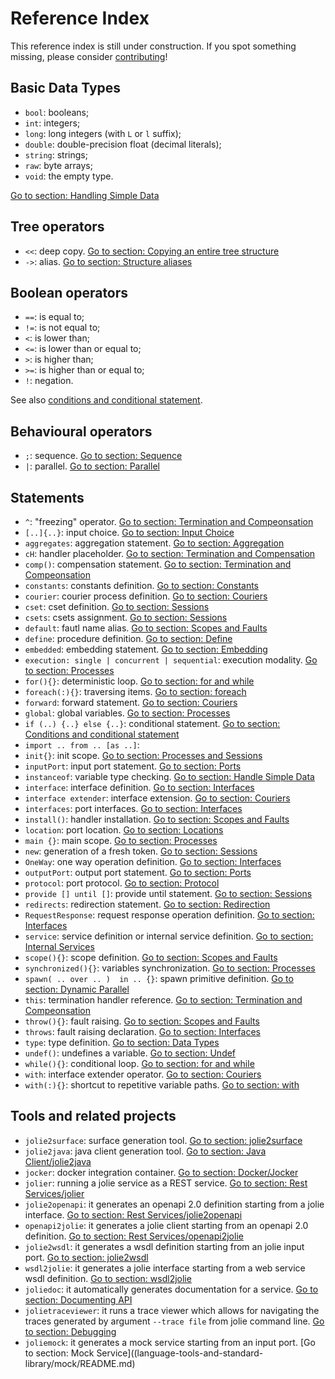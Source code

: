 # Reference Index

This reference index is still under construction. If you spot something missing, please consider [contributing](https://github.com/jolie/docs/blob/master/reference_index.md)!

## Basic Data Types

* `bool`: booleans;
* `int`: integers;
* `long`: long integers \(with `L` or `l` suffix\);
* `double`: double-precision float \(decimal literals\);
* `string`: strings;
* `raw`: byte arrays;
* `void`: the empty type.

[Go to section: Handling Simple Data](language-tools-and-standard-library/basics/handling_simple_data.md)

## Tree operators

* `<<`: deep copy. [Go to section: Copying an entire tree structure](language-tools-and-standard-library/basics/data_structures.md#less-than-less-than-copying-an-entire-tree-structure)
* `->`: alias. [Go to section: Structure aliases](language-tools-and-standard-library/basics/data_structures.md#greater-than-structures-aliases)

## Boolean operators

* `==`: is equal to;
* `!=`: is not equal to;
* `<`: is lower than;
* `<=`: is lower than or equal to;
* `>`: is higher than;
* `>=`: is higher than or equal to;
* `!`: negation.

See also [conditions and conditional statement](language-tools-and-standard-library/basics/composing_statements.md#conditions-and-conditional-statement).

## Behavioural operators

* `;`: sequence. [Go to section: Sequence](language-tools-and-standard-library/basics/composing_statements.md#sequence)
* `|`: parallel. [Go to section: Parallel](language-tools-and-standard-library/basics/composing_statements.md#parallel)

## Statements

* `^`: "freezing" operator. [Go to section: Termination and Compeonsation](language-tools-and-standard-library/basics/fault-handling/termination_and_compensation/README.md#installation-time-variable-evaluation)
* `[..]{..}`: input choice. [Go to section: Input Choice](language-tools-and-standard-library/basics/composing_statements.md#input-choice)
* `aggregates`: aggregation statement. [Go to section: Aggregation](language-tools-and-standard-library/architectural-composition/aggregation.md)
* `cH`: handler placeholder. [Go to section: Termination and Compensation](language-tools-and-standard-library/basics/fault-handling/termination_and_compensation.md)
* `comp()`: compensation statement. [Go to section: Termination and Compeonsation](language-tools-and-standard-library/basics/fault-handling/termination_and_compensation.md)
* `constants`: constants definition. [Go to section: Constants](language-tools-and-standard-library/basics/constants.md)
* `courier`: courier process definition. [Go to section: Couriers](language-tools-and-standard-library/architectural-composition/couriers.md)
* `cset`: cset definition. [Go to section: Sessions](language-tools-and-standard-library/basics/sessions.md)
* `csets`: csets assignment. [Go to section: Sessions](language-tools-and-standard-library/basics/sessions.md)
* `default`: fautl name alias. [Go to section: Scopes and Faults](language-tools-and-standard-library/basics/fault-handling/basics.md#accessing-a-fault-caught-in-a-scope-the-alias-default)
* `define`: procedure definition. [Go to section: Define](language-tools-and-standard-library/basics/define.md)
* `embedded`: embedding statement. [Go to section: Embedding](language-tools-and-standard-library/architectural-composition/embedding.md)
* `execution: single | concurrent | sequential`: execution modality. [Go to section: Processes](language-tools-and-standard-library/basics/processes.md)
* `for(){}`: deterministic loop. [Go to section: for and while](language-tools-and-standard-library/basics/composing_statements.md#for-and-while)
* `foreach(:){}`: traversing items. [Go to section: foreach](language-tools-and-standard-library/basics/data_structures.md#foreach-traversing-items)
* `forward`: forward statement. [Go to section: Couriers](language-tools-and-standard-library/architectural-composition/couriers.md#the-statement-forward)
* `global`: global variables. [Go to section: Processes](language-tools-and-standard-library/basics/processes.md)
* `if (..) {..} else {..}`: conditional statement. [Go to section: Conditions and conditional statement](language-tools-and-standard-library/basics/composing_statements.md#conditions-and-conditional-statement)
* `import .. from .. [as ..]`: 
* `init{}`: init scope. [Go to section: Processes and Sessions](language-tools-and-standard-library/basics/processes.md)
* `inputPort`: input port statement. [Go to section: Ports](language-tools-and-standard-library/basics/communication-ports/ports.md)
* `instanceof`: variable type checking. [Go to section: Handle Simple Data](language-tools-and-standard-library/basics/handling_simple_data.md#runtime-type-checking-of-a-variable-instanceof)
* `interface`: interface definition. [Go to section: Interfaces](language-tools-and-standard-library/basics/interfaces/)
* `interface extender`: interface extension. [Go to section: Couriers](architectural-composition/couriers/README.md#interface-extension)
* `interfaces`: port interfaces. [Go to section: Interfaces](language-tools-and-standard-library/basics/interfaces/README.md)
* `install()`: handler installation. [Go to section: Scopes and Faults](language-tools-and-standard-library/basics/fault-handling/basics.md)
* `location`: port location. [Go to section: Locations](communication-ports/locations.md)
* `main {}`: main scope. [Go to section: Processes](language-tools-and-standard-library/basics/processes.md)
* `new`: generation of a fresh token. [Go to section: Sessions](language-tools-and-standard-library/basics/sessions.md)
* `OneWay`: one way operation definition. [Go to section: Interfaces](language-tools-and-standard-library/basics/communication-ports/interfaces/README.md)
* `outputPort`: output port statement. [Go to section: Ports](language-tools-and-standard-library/basics/communication-ports/ports/README.md)
* `protocol`: port protocol. [Go to section: Protocol](basics/communication-ports/protocol/README.md)
* `provide [] until []`: provide until statement. [Go to section: Sessions](language-tools-and-standard-library/basics/sessions.md#the-provide-until-statement)
* `redirects`: redirection statement. [Go to section: Redirection](language-tools-and-standard-library/architectural-composition/redirection.md)
* `RequestResponse`: request response operation definition. [Go to section: Interfaces](language-tools-and-standard-library/basics/interfaces/README.md)
* `service`: service definition or internal service definition. [Go to section: Internal Services](language-tools-and-standard-library/architectural-composition/internal_services.md)
* `scope(){}`: scope definition. [Go to section: Scopes and Faults](language-tools-and-standard-library/basics/fault-handling/basics.md)
* `synchronized(){}`: variables synchronization. [Go to section: Processes](language-tools-and-standard-library/basics/processes.md)
* `spawn( .. over .. )  in .. {}`: spawn primitive definition. [Go to section: Dynamic Parallel](language-tools-and-standard-library/basics/dynamicparallel.md)
* `this`: termination handler reference. [Go to section: Termination and Compeonsation](language-tools-and-standard-library/basics/fault-handling/termination_and_compensation.md)
* `throw(){}`: fault raising. [Go to section: Scopes and Faults](language-tools-and-standard-library/basics/fault-handling/basics.md)
* `throws`: fault raising declaration. [Go to section: Interfaces](language-tools-and-standard-library/basics/interfaces/README.md)
* `type`: type definition. [Go to section: Data Types](language-tools-and-standard-library/basics/communication-ports/data_types/README.md)
* `undef()`: undefines a variable. [Go to section: Undef](language-tools-and-standard-library/basics/data_structures.md#undef-erasing-tree-structures)
* `while(){}`: conditional loop. [Go to section: for and while](language-tools-and-standard-library/basics/composing_statements.md#for-and-while)
* `with`: interface extender operator. [Go to section: Couriers](architectural-composition/couriers/README.md#interface-extension)
* `with(:){}`: shortcut to repetitive variable paths. [Go to section: with](language-tools-and-standard-library/basics/data_structures.md#with-a-shortcut-to-repetitive-variable-paths)

## Tools and related projects

* `jolie2surface`: surface generation tool. [Go to section: jolie2surface](language-tools-and-standard-library/architectural-composition/aggregation.md#jolie-2-surface)
* `jolie2java`: java client generation tool. [Go to section: Java Client/jolie2java](technology-integration/java/javaclient#jolie-2-java)
* `jocker`: docker integration container. [Go to section: Docker/Jocker](containerization/docker/jocker.md)
* `jolier`: running a jolie service as a REST service. [Go to section: Rest Services/jolier](rest/jolier.md)
* `jolie2openapi`: it generates an openapi 2.0 definition starting from a jolie interface. [Go to section: Rest Services/jolie2openapi](rest/jolie2openapi.md)
* `openapi2jolie`: it generates a jolie client starting from an openapi 2.0 definition. [Go to section: Rest Services/openapi2jolie](rest/openapi2jolie.md)
* `jolie2wsdl`: it generates a wsdl definition starting from an jolie input port. [Go to section: jolie2wsdl](web-services/jolie2wsdl.md)
* `wsdl2jolie`: it generates a jolie interface starting from a web service wsdl definition. [Go to section: wsdl2jolie](web-services/wsdl2jolie.md)
* `joliedoc`: it automatically generates documentation for a service. [Go to section: Documenting API](documenting-api#joliedoc)
* `jolietraceviewer`: it runs a trace viewer which allows for navigating the traces generated by argument `--trace file` from jolie command line. [Go to section: Debugging](language-tools-and-standard-library/basics/tracing.md)
* `joliemock`: it generates a mock service starting from an input port. [Go to section: Mock Service]((language-tools-and-standard-library/mock/README.md)

